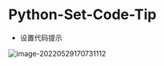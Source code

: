 # Python-Set-Code-Tip

- 设置代码提示

![image-20220529170731112](C:/Users/wangnaixing/AppData/Roaming/Typora/typora-user-images/image-20220529170731112.png)